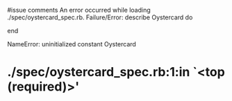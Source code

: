 #issue comments
An error occurred while loading ./spec/oystercard_spec.rb.
Failure/Error:
  describe Oystercard do
  
  end

NameError:
  uninitialized constant Oystercard
# ./spec/oystercard_spec.rb:1:in `<top (required)>'